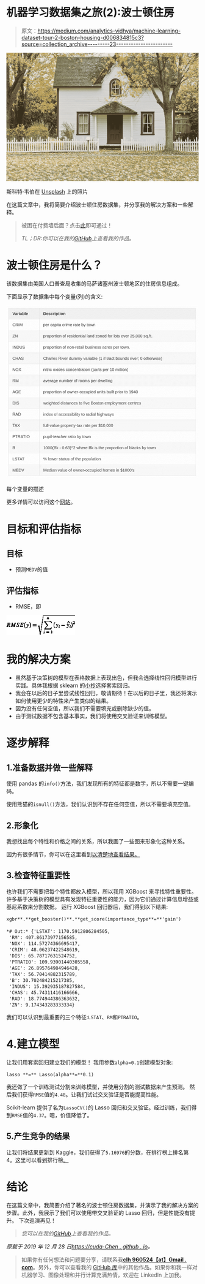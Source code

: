 # 机器学习数据集之旅(2):波士顿住房

> 原文：<https://medium.com/analytics-vidhya/machine-learning-dataset-tour-2-boston-housing-d006834815c3?source=collection_archive---------23----------------------->

![](img/22f718b1551a008964e2fbbed6905275.png)

斯科特·韦伯在 [Unsplash](https://unsplash.com?utm_source=medium&utm_medium=referral) 上的照片

在这篇文章中，我将简要介绍波士顿住房数据集，并分享我的解决方案和一些解释。

> 被困在付费墙后面？点击[此](/analytics-vidhya/machine-learning-dataset-tour-2-boston-housing-d006834815c3?source=friends_link&sk=1063ddeeeb5a1383e92a3cf782751067)即可通过！
> 
> *TL；DR:你可以在我的*[*GitHub*](https://github.com/Cuda-Chen/machine-learning-note/blob/master/boston-housing/boston_xgboost.ipynb)*上查看我的作品。*

# 波士顿住房是什么？

该数据集由美国人口普查局收集的马萨诸塞州波士顿地区的住房信息组成。

下面显示了数据集中每个变量(列)的含义:

![](img/ba3bc9e7f9a5f160a2104544fc538db5.png)

每个变量的描述

更多详情可以访问这个[网站](https://www.cs.toronto.edu/~delve/data/boston/bostonDetail.html)。

# 目标和评估指标

## 目标

*   预测`MEDV`的值

## 评估指标

*   RMSE，即

![](img/813e474f27191d5ad5ed37a8e5adf0f3.png)

# 我的解决方案

*   虽然基于决策树的模型在表格数据上表现出色，但我会选择线性回归模型进行实践。具体我根据 sklearn 的[小抄](https://scikit-learn.org/stable/tutorial/machine_learning_map/index.html)选择套索回归。
*   我会在以后的日子里尝试线性回归，敬请期待！在以后的日子里，我还将演示如何使用更少的特性来产生类似的结果。
*   因为没有任何空值，所以我们不需要填充或删除缺少的值。
*   由于测试数据不包含基本事实，我们将使用交叉验证来训练模型。

# 逐步解释

## 1.准备数据并做一些解释

使用 pandas 的`info()`方法，我们发现所有的特征都是数字，所以不需要一键编码。

使用熊猫的`isnull()`方法，我们认识到不存在任何空值，所以不需要填充空值。

## 2.形象化

我想找出每个特性和价格之间的关系，所以我画了一些图来形象化这种关系。

因为有很多情节，你可以在这里看到[以清楚地查看结果。](https://github.com/Cuda-Chen/machine-learning-note/blob/master/boston-housing/boston_xgboost.ipynb)

## 3.检查特征重要性

也许我们不需要把每个特性都放入模型，所以我用 XGBoost 来寻找特性重要性。
许多基于决策树的模型具有发现特征重要性的能力，因为它们通过计算信息增益或基尼系数来分割数据。
运行 XGBoost 回归器后，我们得到以下结果:

```
xgbr**.**get_booster()**.**get_score(importance_type**=**'gain')

*# Out:* {'LSTAT': 1170.5912806284505,
 'RM': 407.86173977156585,
 'NOX': 114.57274366695417,
 'CRIM': 48.06237422548619,
 'DIS': 65.78717631524752,
 'PTRATIO': 109.93901440305558,
 'AGE': 26.895764984946428,
 'TAX': 56.70414882315789,
 'B': 30.702484215217385,
 'INDUS': 15.392935187827584,
 'CHAS': 45.74311416166666,
 'RAD': 18.774944386363632,
 'ZN': 9.174343283333334}
```

我们可以认识到最重要的三个特征:`LSTAT`、`RM`和`PTRATIO`。

# 4.建立模型

让我们用套索回归建立我们的模型！
我用参数`alpha=0.1`创建模型对象:

```
lasso **=** Lasso(alpha**=**0.1)
```

我还做了一个训练测试分割来训练模型，并使用分割的测试数据来产生预测。
然后我们获得`RMSE`值的`4.48`。让我们试试交叉验证是否能提高性能。

Scikit-learn 提供了名为`LassoCV()`的 Lasso 回归和交叉验证。经过训练，我们得到`RMSE`值的`4.37`。嗯，价值降低了。

## 5.产生竞争的结果

让我们将结果更新到 Kaggle，我们获得了`5.16976`的分数，在排行榜上排名第 4。这里可以看到排行榜[。](https://www.kaggle.com/c/boston-housing-dataset/leaderboard)

# 结论

在这篇文章中，我简要介绍了著名的波士顿住房数据集，并演示了我的解决方案的步骤。此外，我展示了我们可以使用带交叉验证的 Lasso 回归，但是性能没有提升。
下次巡演再见！

> *您可以在我的*[*GitHub*](https://github.com/Cuda-Chen/machine-learning-note/blob/master/boston-housing/boston_xgboost.ipynb)*上查看我的作品。*

*原载于 2019 年 12 月 28 日*[*https://cuda-Chen . github . io*](https://cuda-chen.github.io/machine%20learning/2019/12/28/machine-learning-dataset-tour-2-boston-housing.html)*。*

> 如果你有任何想法和问题要分享，请联系我[**clh 960524【at】Gmail . com**](http://clh960524@gmail.com/)。另外，你可以查看我的 [GitHub 库](https://github.com/Cuda-Chen)中的其他作品。如果你和我一样对机器学习、图像处理和并行计算充满热情，欢迎在 LinkedIn 上加我。